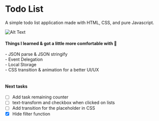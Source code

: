 # Todo List 
A simple todo list application made with HTML, CSS, and pure Javascript.

![Alt Text](https://i.imgur.com/fzIUhZJ.gif)

<h4>Things I learned & got a little more comfortable with 😬</h4>
- JSON parse & JSON stringify<br>
- Event Delegation<br>
- Local Storage<br>
- CSS transition & animation for a better UI/UX<br>
<br>
<h4>Next tasks</h4>

- [ ] Add task remaining counter
- [ ] text-transform and checkbox when clicked on lists
- [ ] Add transition for the placeholder in CSS
- [x] Hide filter function
